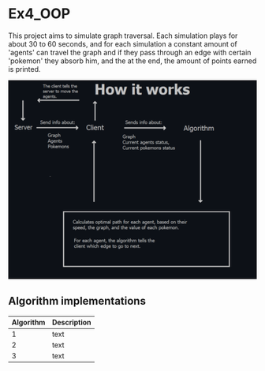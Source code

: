 # Ex4_OOP
This project aims to simulate graph traversal.
Each simulation plays for about 30 to 60 seconds, and for each simulation a constant amount of 'agents' can travel the graph and if they pass through an edge with certain 'pokemon' they absorb him, and the at the end, the amount of points earned is printed.

![DEMO](https://github.com/bfwontcodewithme/Ex4_OOP/blob/main/visual_info/client_algo_loop.png)

## Algorithm implementations
| Algorithm | Description |
| --- | --- |
| 1 | text |
| 2 | text |
| 3 | text |
